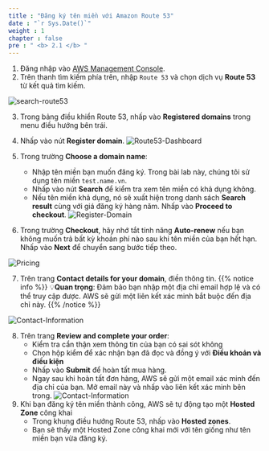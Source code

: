 ```yaml
---
title : "Đăng ký tên miền với Amazon Route 53"
date : "`r Sys.Date()`"
weight : 1
chapter : false
pre : " <b> 2.1 </b> "
---
```

1. Đăng nhập vào [AWS Management Console](https://aws.amazon.com/console/).
2. Trên thanh tìm kiếm phía trên, nhập `Route 53` và chọn dịch vụ **Route 53** từ kết quả tìm kiếm.

![search-route53](/images/2-Preparation/2.1-RegisterDomain/01-searchRoute53.png)

3. Trong bảng điều khiển Route 53, nhấp vào **Registered domains** trong menu điều hướng bên trái.
4. Nhấp vào nút **Register domain**.
![Route53-Dashboard](/images/2-Preparation/2.1-RegisterDomain/02-Route53Dashboard.png)

5. Trong trường **Choose a domain name**:
    - Nhập tên miền bạn muốn đăng ký. Trong bài lab này, chúng tôi sử dụng tên miền `test.name.vn`.
    - Nhấp vào nút **Search** để kiểm tra xem tên miền có khả dụng không.
    - Nếu tên miền khả dụng, nó sẽ xuất hiện trong danh sách **Search result** cùng với giá đăng ký hàng năm. Nhấp vào **Proceed to checkout**.
![Register-Domain](/images/2-Preparation/2.1-RegisterDomain/03-RegisterDomains.png)
6. Trong trường **Checkout**, hãy nhớ tắt tính năng **Auto-renew** nếu bạn không muốn trả bất kỳ khoản phí nào sau khi tên miền của bạn hết hạn. Nhấp vào **Next** để chuyển sang bước tiếp theo.

![Pricing](/images/2-Preparation/2.1-RegisterDomain/04-CheckoutPricing.png)

7. Trên trang **Contact details for your domain**, điền thông tin.
    {{% notice info %}} 💡**Quan trọng**: Đảm bảo bạn nhập một địa chỉ email hợp lệ và có thể truy cập được. AWS sẽ gửi một liên kết xác minh bắt buộc đến địa chỉ này.
    {{% /notice %}}

![Contact-Information](/images/2-Preparation/2.1-RegisterDomain/05-ContactInfo.png)

8. Trên trang **Review and complete your order**:
    - Kiểm tra cẩn thận xem thông tin của bạn có sai sót không
    - Chọn hộp kiểm để xác nhận bạn đã đọc và đồng ý với **Điều khoản và điều kiện**
    - Nhấp vào **Submit** để hoàn tất mua hàng.
    - Ngay sau khi hoàn tất đơn hàng, AWS sẽ gửi một email xác minh đến địa chỉ của bạn. Mở email này và nhấp vào liên kết xác minh bên trong.
![Contact-Information](/images/2-Preparation/2.1-RegisterDomain/06-ReviewInfo.png)
9. Khi bạn đăng ký tên miền thành công, AWS sẽ tự động tạo một **Hosted Zone** công khai
    - Trong khung điều hướng Route 53, nhấp vào **Hosted zones**.
    - Bạn sẽ thấy một Hosted Zone công khai mới với tên giống như tên miền bạn vừa đăng ký.
